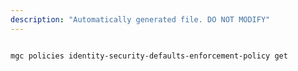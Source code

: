 ```yaml
---
description: "Automatically generated file. DO NOT MODIFY"
---
```


```bash

mgc policies identity-security-defaults-enforcement-policy get

```